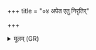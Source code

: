 +++
title = "०४ अपेत एतु निरृतिर्"

+++
<details><summary>मूलम् (GR)</summary>

अपेत एतु निरृतिर्  
नेहास्या अपि किं चन ।  
अपास्याः सत्वनः पाशान्  
मृत्यून् एकशतं नुदे ॥
</details>